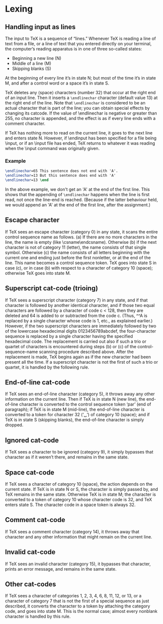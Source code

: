 # Lexing

## Handling input as lines

The input to TeX is a sequence of “lines.” Whenever TeX is reading a line of text from a file, or a line of text that you entered directly on your terminal, the computer’s reading apparatus is in one of three so-called states:

- Beginning a new line (N)
- Middle of a line (M)
- Skipping blanks (S)

At the beginning of every line it’s in state N; but most of the time it’s in state M, and after a control word or a space it’s in state S.

TeX deletes any ⟨space⟩ characters (number 32) that occur at the right end of an input line. Then it inserts a `\endlinechar` character (default value 13) at the right end of the line. Note that `\endlinechar` is considered to be an actual character that is part of the line; you can obtain special effects by changing its catcode. If the value of \endlinechar is negative or greater than 255, no character is appended, and the effect is as if every line ends with a comment character.

If TeX has nothing more to read on the current line, it goes to the next line and enters state N. However, if \endinput has been specified for a file being \input, or if an \input file has ended, TeX returns to whatever it was reading when the \input command was originally given.

### Example

```tex
\endlinechar=65 This sentence does not end with 'A'.
\endlinechar=13 But this sentence does end with 'A'
\endlinechar=13 \end
```

In the above example, we don't get an 'A' at the end of the first line. This shows that the appending of `\endlinechar` happens when the line is first read, not once the line-end is reached. (Because if the latter behaviour held, we would append an 'A' at the end of the first line, after the assignment.)

## Escape character

If TeX sees an escape character (category 0) in any state, it scans the entire control sequence name as follows. (a) If there are no more characters in the line, the name is empty (like \csname\endcsname). Otherwise (b) if the next character is not of category 11 (letter), the name consists of that single symbol. Otherwise (c) the name consists of all letters beginning with the current one and ending just before the first nonletter, or at the end of the line. This name becomes a control sequence token. TeX goes into state S in case (c), or in
case (b) with respect to a character of category 10 (space); otherwise TeX goes into state M.

## Superscript cat-code (trioing)

If TeX sees a superscript character (category 7) in any state, and if that character is followed by another identical character, and if those two equal characters are followed by a character of code c < 128, then they are deleted and 64 is added to or subtracted from the code c. (Thus, ^^A is replaced by a single character whose code is 1, etc., as explained earlier.) However, if the two superscript characters are immediately followed by two of the lowercase hexadecimal digits 0123456789abcdef, the four-character sequence is replaced by a single character having the specified hexadecimal code. The replacement is carried out also if such a trio or quartet of characters is encountered during steps (b) or (c) of the control- sequence-name scanning procedure described above. After the replacement is made, TeX begins again as if the new character had been present all the time. If a superscript character is not the first of such a trio or quartet, it is handled by the following rule.

## End-of-line cat-code

If TeX sees an end-of-line character (category 5), it throws away any other information on the current line. Then if TeX is in state N (new line), the end-of-line character is converted to the control sequence token ‘par’ (end of paragraph); if TeX is in state M (mid-line), the end-of-line character is converted to a token for character 32 (‘␣’) of category 10 (space); and if TeX is in state S (skipping blanks), the end-of-line character is simply dropped.

## Ignored cat-code

If TeX sees a character to be ignored (category 9), it simply bypasses that character as if it weren’t there, and remains in the same state.

## Space cat-code

If TeX sees a character of category 10 (space), the action depends on the current state. If TeX is in state N or S, the character is simply passed by, and TeX remains in the same state. Otherwise TeX is in state M; the character is converted to a token of category 10 whose character code is 32, and TeX enters state S. The character code in a space token is always 32.

## Comment cat-code

If TeX sees a comment character (category 14), it throws away that character and any other information that might remain on the current line.

## Invalid cat-code

If TeX sees an invalid character (category 15), it bypasses that character, prints an error message, and remains in the same state.

## Other cat-codes

If TeX sees a character of categories 1, 2, 3, 4, 6, 8, 11, 12, or 13, or a character of category 7 that is not the first of a special sequence as just described, it converts the character to a token by attaching the category code, and goes into state M. This is the normal case; almost every nonblank character is handled by this rule.
